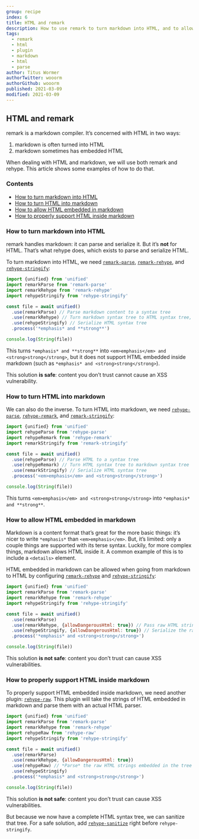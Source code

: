```yaml
---
group: recipe
index: 6
title: HTML and remark
description: How to use remark to turn markdown into HTML, and to allow embedded HTML inside markdown
tags:
  - remark
  - html
  - plugin
  - markdown
  - html
  - parse
author: Titus Wormer
authorTwitter: wooorm
authorGithub: wooorm
published: 2021-03-09
modified: 2021-03-09
---
```


## HTML and remark

remark is a markdown compiler.
It’s concerned with HTML in two ways:

1. markdown is often turned into HTML
2. markdown sometimes has embedded HTML

When dealing with HTML and markdown, we will use both remark and rehype.
This article shows some examples of how to do that.

### Contents

* [How to turn markdown into HTML](#how-to-turn-markdown-into-html)
* [How to turn HTML into markdown](#how-to-turn-html-into-markdown)
* [How to allow HTML embedded in markdown](#how-to-allow-html-embedded-in-markdown)
* [How to properly support HTML inside markdown](#how-to-properly-support-html-inside-markdown)

### How to turn markdown into HTML

remark handles markdown: it can parse and serialize it.
But it’s **not** for HTML.
That’s what rehype does, which exists to parse and serialize HTML.

To turn markdown into HTML, we need [`remark-parse`][remark-parse],
[`remark-rehype`][remark-rehype], and [`rehype-stringify`][rehype-stringify]:

```javascript
import {unified} from 'unified'
import remarkParse from 'remark-parse'
import remarkRehype from 'remark-rehype'
import rehypeStringify from 'rehype-stringify'

const file = await unified()
  .use(remarkParse) // Parse markdown content to a syntax tree
  .use(remarkRehype) // Turn markdown syntax tree to HTML syntax tree, ignoring embedded HTML
  .use(rehypeStringify) // Serialize HTML syntax tree
  .process('*emphasis* and **strong**')

console.log(String(file))
```

This turns `*emphasis* and **strong**` into
`<em>emphasis</em> and <strong>strong</strong>`, but it does not support HTML
embedded inside markdown (such as `*emphasis* and <strong>strong</strong>`).

This solution **is safe**: content you don’t trust cannot cause an XSS
vulnerability.

### How to turn HTML into markdown

We can also do the inverse.
To turn HTML into markdown, we need [`rehype-parse`][rehype-parse],
[`rehype-remark`][rehype-remark], and [`remark-stringify`][remark-stringify]:

```javascript
import {unified} from 'unified'
import rehypeParse from 'rehype-parse'
import rehypeRemark from 'rehype-remark'
import remarkStringify from 'remark-stringify'

const file = await unified()
  .use(rehypeParse) // Parse HTML to a syntax tree
  .use(rehypeRemark) // Turn HTML syntax tree to markdown syntax tree
  .use(remarkStringify) // Serialize HTML syntax tree
  .process('<em>emphasis</em> and <strong>strong</strong>')

console.log(String(file))
```

This turns `<em>emphasis</em> and <strong>strong</strong>` into
`*emphasis* and **strong**`.

### How to allow HTML embedded in markdown

Markdown is a content format that’s great for the more basic things:
it’s nicer to write `*emphasis*` than `<em>emphasis</em>`.
But, it’s limited: only a couple things are supported with its terse syntax.
Luckily, for more complex things, markdown allows HTML inside it.
A common example of this is to include a `<details>` element.

HTML embedded in markdown can be allowed when going from markdown to HTML
by configuring [`remark-rehype`][remark-rehype] and
[`rehype-stringify`][rehype-stringify]:

```javascript
import {unified} from 'unified'
import remarkParse from 'remark-parse'
import remarkRehype from 'remark-rehype'
import rehypeStringify from 'rehype-stringify'

const file = await unified()
  .use(remarkParse)
  .use(remarkRehype, {allowDangerousHtml: true}) // Pass raw HTML strings through.
  .use(rehypeStringify, {allowDangerousHtml: true}) // Serialize the raw HTML strings
  .process('*emphasis* and <strong>strong</strong>')

console.log(String(file))
```

This solution **is not safe**: content you don’t trust can cause XSS
vulnerabilities.

### How to properly support HTML inside markdown

To properly support HTML embedded inside markdown, we need another plugin:
[`rehype-raw`][rehype-raw].
This plugin will take the strings of HTML embedded in markdown and parse them
with an actual HTML parser.

```javascript
import {unified} from 'unified'
import remarkParse from 'remark-parse'
import remarkRehype from 'remark-rehype'
import rehypeRaw from 'rehype-raw'
import rehypeStringify from 'rehype-stringify'

const file = await unified()
  .use(remarkParse)
  .use(remarkRehype, {allowDangerousHtml: true})
  .use(rehypeRaw) // *Parse* the raw HTML strings embedded in the tree
  .use(rehypeStringify)
  .process('*emphasis* and <strong>strong</strong>')

console.log(String(file))
```

This solution **is not safe**: content you don’t trust can cause XSS
vulnerabilities.

But because we now have a complete HTML syntax tree, we can sanitize that tree.
For a safe solution, add [`rehype-sanitize`][rehype-sanitize] right before
`rehype-stringify`.

[remark-parse]: https://github.com/remarkjs/remark/tree/main/packages/remark-parse

[remark-stringify]: https://github.com/remarkjs/remark/tree/main/packages/remark-stringify

[remark-rehype]: https://github.com/remarkjs/remark-rehype

[rehype-parse]: https://github.com/rehypejs/rehype/tree/main/packages/rehype-parse

[rehype-stringify]: https://github.com/rehypejs/rehype/tree/main/packages/rehype-stringify

[rehype-remark]: https://github.com/rehypejs/rehype-remark

[rehype-raw]: https://github.com/rehypejs/rehype-raw

[rehype-sanitize]: https://github.com/rehypejs/rehype-sanitize

